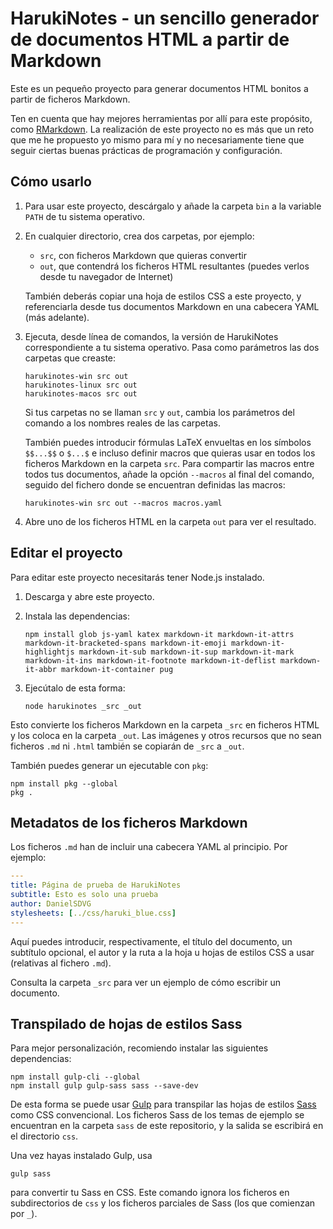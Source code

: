 # HarukiNotes - un sencillo generador de documentos HTML a partir de Markdown

Este es un pequeño proyecto para generar documentos HTML bonitos a partir de ficheros Markdown.

Ten en cuenta que hay mejores herramientas por allí para este propósito, como [RMarkdown](https://rmarkdown.rstudio.com/).
La realización de este proyecto no es más que un reto que me he propuesto yo mismo para mí y no necesariamente tiene que
seguir ciertas buenas prácticas de programación y configuración.


## Cómo usarlo

1. Para usar este proyecto, descárgalo y añade la carpeta `bin` a la variable `PATH` de tu sistema operativo.

2. En cualquier directorio, crea dos carpetas, por ejemplo:

   *  `src`, con ficheros Markdown que quieras convertir
   *  `out`, que contendrá los ficheros HTML resultantes (puedes verlos desde tu navegador de Internet)

   También deberás copiar una hoja de estilos CSS a este proyecto, y referenciarla desde tus documentos Markdown en una cabecera YAML (más adelante).

3. Ejecuta, desde línea de comandos, la versión de HarukiNotes correspondiente a tu sistema operativo. Pasa como parámetros
   las dos carpetas que creaste:

   ```
   harukinotes-win src out
   harukinotes-linux src out
   harukinotes-macos src out
   ```

   Si tus carpetas no se llaman `src` y `out`, cambia los parámetros del comando a los nombres reales de las carpetas.

   También puedes introducir fórmulas LaTeX envueltas en los símbolos `$$...$$` o `$...$` e incluso definir macros que quieras
   usar en todos los ficheros Markdown en la carpeta `src`. Para compartir las macros entre todos tus documentos, añade la
   opción `--macros` al final del comando, seguido del fichero donde se encuentran definidas las macros:

   ```
   harukinotes-win src out --macros macros.yaml
   ```

4. Abre uno de los ficheros HTML en la carpeta `out` para ver el resultado.


## Editar el proyecto

Para editar este proyecto necesitarás tener Node.js instalado.

1. Descarga y abre este proyecto.
2. Instala las dependencias:

   ```
   npm install glob js-yaml katex markdown-it markdown-it-attrs markdown-it-bracketed-spans markdown-it-emoji markdown-it-highlightjs markdown-it-sub markdown-it-sup markdown-it-mark markdown-it-ins markdown-it-footnote markdown-it-deflist markdown-it-abbr markdown-it-container pug
   ```

3. Ejecútalo de esta forma:

   ```
   node harukinotes _src _out
   ```

Esto convierte los ficheros Markdown en la carpeta `_src` en ficheros HTML y los coloca en la carpeta `_out`. Las imágenes
y otros recursos que no sean ficheros `.md` ni `.html` también se copiarán de `_src` a `_out`.

También puedes generar un ejecutable con `pkg`:

```
npm install pkg --global
pkg .
```


## Metadatos de los ficheros Markdown

Los ficheros `.md` han de incluir una cabecera YAML al principio. Por ejemplo:

```yaml
---
title: Página de prueba de HarukiNotes
subtitle: Esto es solo una prueba
author: DanielSDVG
stylesheets: [../css/haruki_blue.css]
---
```

Aquí puedes introducir, respectivamente, el título del documento, un subtítulo opcional, el autor y la ruta a la hoja u hojas de 
estilos CSS a usar (relativas al fichero `.md`).

Consulta la carpeta `_src` para ver un ejemplo de cómo escribir un documento.


## Transpilado de hojas de estilos Sass

Para mejor personalización, recomiendo instalar las siguientes dependencias:

```
npm install gulp-cli --global
npm install gulp gulp-sass sass --save-dev
```

De esta forma se puede usar [Gulp](https://gulpjs.com/) para transpilar las hojas de estilos [Sass](https://sass-lang.com) como CSS convencional. Los ficheros Sass de los temas de ejemplo se encuentran en la carpeta `sass` de este repositorio, y la salida se escribirá en el directorio `css`.

Una vez hayas instalado Gulp, usa

```
gulp sass
```

para convertir tu Sass en CSS. Este comando ignora los ficheros en subdirectorios de `css` y los ficheros parciales de Sass
(los que comienzan por `_`).